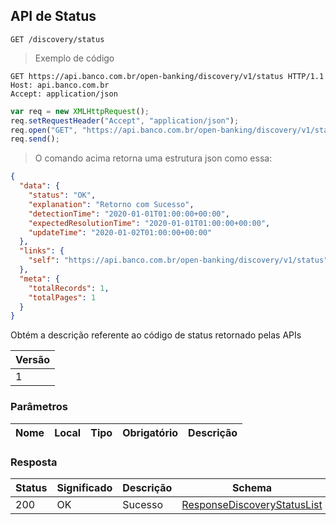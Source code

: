 
## API de Status 

<a id="apiStatus">`GET /discovery/status`</a>

> Exemplo de código

```http
GET https://api.banco.com.br/open-banking/discovery/v1/status HTTP/1.1
Host: api.banco.com.br
Accept: application/json

```

```javascript
var req = new XMLHttpRequest();
req.setRequestHeader("Accept", "application/json");
req.open("GET", "https://api.banco.com.br/open-banking/discovery/v1/status", true);
req.send();
```

> O comando acima retorna uma estrutura json como essa:

```json
{
  "data": {
    "status": "OK",
    "explanation": "Retorno com Sucesso",
    "detectionTime": "2020-01-01T01:00:00+00:00",
    "expectedResolutionTime": "2020-01-01T01:00:00+00:00",
    "updateTime": "2020-01-02T01:00:00+00:00"
  },
  "links": {
    "self": "https://api.banco.com.br/open-banking/discovery/v1/status"
  },
  "meta": {
    "totalRecords": 1,
    "totalPages": 1
  }
}
```

Obtém a descrição referente ao código de status retornado pelas APIs 

Versão |
------ |
1 |

### Parâmetros

| Nome   | Local | Tipo  | Obrigatório | Descrição                               |
|--------|-------|-------|-------------|-----------------------------------------|

### Resposta

|Status |Significado|Descrição  |Schema                                                                 |
|-------|-----------|-----------|-----------------------------------------------------------------------|
|200    |OK         |Sucesso    |[ResponseDiscoveryStatusList](#schemaResponseDiscoveryStatusList)    |


